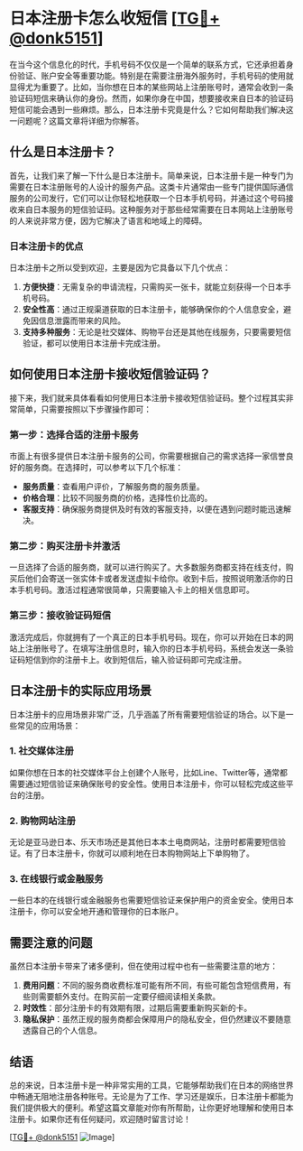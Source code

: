# 日本注册卡怎么收短信 [[TG💪+ @donk5151](https://t.me/s/donk5151)]

在当今这个信息化的时代，手机号码不仅仅是一个简单的联系方式，它还承担着身份验证、账户安全等重要功能。特别是在需要注册海外服务时，手机号码的使用就显得尤为重要了。比如，当你想在日本的某些网站上注册账号时，通常会收到一条验证码短信来确认你的身份。然而，如果你身在中国，想要接收来自日本的验证码短信可能会遇到一些麻烦。那么，日本注册卡究竟是什么？它如何帮助我们解决这一问题呢？这篇文章将详细为你解答。

## 什么是日本注册卡？

首先，让我们来了解一下什么是日本注册卡。简单来说，日本注册卡是一种专门为需要在日本注册账号的人设计的服务产品。这类卡片通常由一些专门提供国际通信服务的公司发行，它们可以让你轻松地获取一个日本手机号码，并通过这个号码接收来自日本服务的短信验证码。这种服务对于那些经常需要在日本网站上注册账号的人来说非常方便，因为它解决了语言和地域上的障碍。

### 日本注册卡的优点

日本注册卡之所以受到欢迎，主要是因为它具备以下几个优点：

1. **方便快捷**：无需复杂的申请流程，只需购买一张卡，就能立刻获得一个日本手机号码。
2. **安全性高**：通过正规渠道获取的日本注册卡，能够确保你的个人信息安全，避免因信息泄露而带来的风险。
3. **支持多种服务**：无论是社交媒体、购物平台还是其他在线服务，只要需要短信验证，都可以使用日本注册卡完成注册。

## 如何使用日本注册卡接收短信验证码？

接下来，我们就来具体看看如何使用日本注册卡接收短信验证码。整个过程其实非常简单，只需要按照以下步骤操作即可：

### 第一步：选择合适的注册卡服务

市面上有很多提供日本注册卡服务的公司，你需要根据自己的需求选择一家信誉良好的服务商。在选择时，可以参考以下几个标准：
- **服务质量**：查看用户评价，了解服务商的服务质量。
- **价格合理**：比较不同服务商的价格，选择性价比高的。
- **客服支持**：确保服务商提供及时有效的客服支持，以便在遇到问题时能迅速解决。

### 第二步：购买注册卡并激活

一旦选择了合适的服务商，就可以进行购买了。大多数服务商都支持在线支付，购买后他们会寄送一张实体卡或者发送虚拟卡给你。收到卡后，按照说明激活你的日本手机号码。激活过程通常很简单，只需要输入卡上的相关信息即可。

### 第三步：接收验证码短信

激活完成后，你就拥有了一个真正的日本手机号码。现在，你可以开始在日本的网站上注册账号了。在填写注册信息时，输入你的日本手机号码，系统会发送一条验证码短信到你的注册卡上。收到短信后，输入验证码即可完成注册。

## 日本注册卡的实际应用场景

日本注册卡的应用场景非常广泛，几乎涵盖了所有需要短信验证的场合。以下是一些常见的应用场景：

### 1. 社交媒体注册

如果你想在日本的社交媒体平台上创建个人账号，比如Line、Twitter等，通常都需要通过短信验证来确保账号的安全性。使用日本注册卡，你可以轻松完成这些平台的注册。

### 2. 购物网站注册

无论是亚马逊日本、乐天市场还是其他日本本土电商网站，注册时都需要短信验证。有了日本注册卡，你就可以顺利地在日本购物网站上下单购物了。

### 3. 在线银行或金融服务

一些日本的在线银行或金融服务也需要短信验证来保护用户的资金安全。使用日本注册卡，你可以安全地开通和管理你的日本账户。

## 需要注意的问题

虽然日本注册卡带来了诸多便利，但在使用过程中也有一些需要注意的地方：

1. **费用问题**：不同的服务商收费标准可能有所不同，有些可能包含短信费用，有些则需要额外支付。在购买前一定要仔细阅读相关条款。
2. **时效性**：部分注册卡的有效期有限，过期后需要重新购买新的卡。
3. **隐私保护**：虽然正规的服务商都会保障用户的隐私安全，但仍然建议不要随意透露自己的个人信息。

## 结语

总的来说，日本注册卡是一种非常实用的工具，它能够帮助我们在日本的网络世界中畅通无阻地注册各种账号。无论是为了工作、学习还是娱乐，日本注册卡都能为我们提供极大的便利。希望这篇文章能对你有所帮助，让你更好地理解和使用日本注册卡。如果你还有任何疑问，欢迎随时留言讨论！

[[TG💪+ @donk5151](https://t.me/s/donk5151) ![Image](https://i.postimg.cc/rwNCRYN7/Snipaste-2025-04-30-17-27-05.png)]